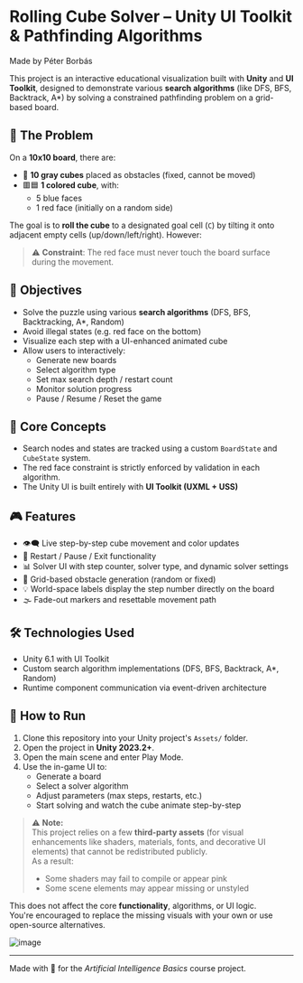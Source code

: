 # Rolling Cube Solver – Unity UI Toolkit & Pathfinding Algorithms

Made by Péter Borbás

This project is an interactive educational visualization built with **Unity** and **UI Toolkit**, designed to demonstrate various **search algorithms** (like DFS, BFS, Backtrack, A*) by solving a constrained pathfinding problem on a grid-based board.

## 🧩 The Problem

On a **10x10 board**, there are:

- 🔲 **10 gray cubes** placed as obstacles (fixed, cannot be moved)
- 🟥🟦 **1 colored cube**, with:
  - 5 blue faces
  - 1 red face (initially on a random side)

The goal is to **roll the cube** to a designated goal cell (`C`) by tilting it onto adjacent empty cells (up/down/left/right). However:

> ⚠️ **Constraint**: The red face must never touch the board surface during the movement.

## 🎯 Objectives

- Solve the puzzle using various **search algorithms** (DFS, BFS, Backtracking, A\*, Random)
- Avoid illegal states (e.g. red face on the bottom)
- Visualize each step with a UI-enhanced animated cube
- Allow users to interactively:
  - Generate new boards
  - Select algorithm type
  - Set max search depth / restart count
  - Monitor solution progress
  - Pause / Resume / Reset the game

## 🧠 Core Concepts

- Search nodes and states are tracked using a custom `BoardState` and `CubeState` system.
- The red face constraint is strictly enforced by validation in each algorithm.
- The Unity UI is built entirely with **UI Toolkit (UXML + USS)** 

## 🎮 Features

- 👁️‍🗨️ Live step-by-step cube movement and color updates
- 🔄 Restart / Pause / Exit functionality
- 📊 Solver UI with step counter, solver type, and dynamic solver settings
- 🧱 Grid-based obstacle generation (random or fixed)
- 💡 World-space labels display the step number directly on the board
- 🌫️ Fade-out markers and resettable movement path

## 🛠️ Technologies Used

- Unity 6.1 with UI Toolkit
- Custom search algorithm implementations (DFS, BFS, Backtrack, A*, Random)
- Runtime component communication via event-driven architecture

## 🧪 How to Run

1. Clone this repository into your Unity project's `Assets/` folder.
2. Open the project in **Unity 2023.2+**.
3. Open the main scene and enter Play Mode.
4. Use the in-game UI to:
   - Generate a board
   - Select a solver algorithm
   - Adjust parameters (max steps, restarts, etc.)
   - Start solving and watch the cube animate step-by-step

> ⚠️ **Note:**  
> This project relies on a few **third-party assets** (for visual enhancements like shaders, materials, fonts, and decorative UI elements) that cannot be redistributed publicly.  
> As a result:
> - Some shaders may fail to compile or appear pink  
> - Some scene elements may appear missing or unstyled  

This does not affect the core **functionality**, algorithms, or UI logic.  
You're encouraged to replace the missing visuals with your own or use open-source alternatives.

![image](https://github.com/user-attachments/assets/b584830e-00f3-4c62-a193-bbace48228fe)

---

Made with 💙 for the *Artificial Intelligence Basics* course project.






